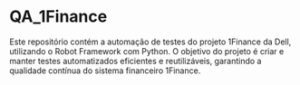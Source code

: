 # QA_1Finance
Este repositório contém a automação de testes do projeto 1Finance da Dell, utilizando o Robot Framework com Python. O objetivo do projeto é criar e manter testes automatizados eficientes e reutilizáveis, garantindo a qualidade contínua do sistema financeiro 1Finance.
